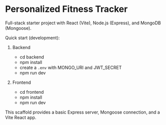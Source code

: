 # Personalized Fitness Tracker

Full-stack starter project with React (Vite), Node.js (Express), and MongoDB (Mongoose).

Quick start (development):

1. Backend

   - cd backend
   - npm install
   - create a `.env` with MONGO_URI and JWT_SECRET
   - npm run dev

2. Frontend

   - cd frontend
   - npm install
   - npm run dev

This scaffold provides a basic Express server, Mongoose connection, and a Vite React app.
